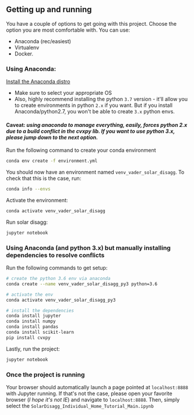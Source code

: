 ## Getting up and running
You have a couple of options to get going with this project. Choose the option you are most comfortable with. 
You can use: 
- Anaconda (rec/easiest)
- Virtualenv
- Docker.

### Using Anaconda:
[Install the Anaconda distro](https://www.anaconda.com/distribution/)
- Make sure to select your appropriate OS
- Also, highly recommend installing the python `3.7` version - it'll allow you to create environments in python `2.x` if you want. But if you install Anaconda/python2.7, you won't be able to create `3.x` python envs.

#### Caveat: _using anaconda to manage everything, easily, forces python 2.x due to a build conflict in the cvxpy lib. If you want to use python 3.x, please jump down to the next option._

Run the following command to create your conda environment
```bash
conda env create -f environment.yml
```
You should now have an environment named `venv_vader_solar_disagg`.
To check that this is the case, run:
```bash
conda info --envs
```

Activate the environment:
```bash
conda activate venv_vader_solar_disagg
```

Run solar disagg:
```bash
jupyter notebook
```

### Using Anaconda (and python 3.x) but manually installing dependencies to resolve conflicts

Run the following commands to get setup:
```bash
# create the python 3.6 env via anaconda
conda create --name venv_vader_solar_disagg_py3 python=3.6

# activate the env
conda activate venv_vader_solar_disagg_py3

# install the dependencies 
conda install jupyter
conda install numpy
conda install pandas
conda install scikit-learn
pip install cvxpy
```

Lastly, run the project:
```bash
jupyter notebook
```

### Once the project is running
Your browser should automatically launch a page pointed at `localhost:8888` with Jupyter running. If that's not the case, please open your favorite browser (_I hope it's not IE_) and navigate to `localhost:8888`.
Then, simply select the `SolarDisagg_Individual_Home_Tutorial_Main.ipynb`
